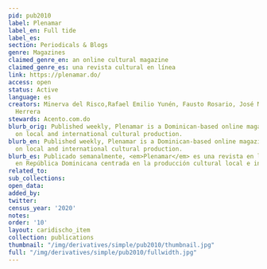 ```yaml
---
pid: pub2010
label: Plenamar
label_en: Full tide
label_es:
section: Periodicals & Blogs
genre: Magazines
claimed_genre_en: an online cultural magazine
claimed_genre_es: una revista cultural en línea
link: https://plenamar.do/
access: open
status: Active
language: es
creators: Minerva del Risco,Rafael Emilio Yunén, Fausto Rosario, José Mármol and Jochy
  Herrera
stewards: Acento.com.do
blurb_orig: Published weekly, Plenamar is a Dominican-based online magazine focused
  on local and international cultural production.
blurb_en: Published weekly, Plenamar is a Dominican-based online magazine focused
  on local and international cultural production.
blurb_es: Publicado semanalmente, <em>Plenamar</em> es una revista en línea basada
  en República Dominicana centrada en la producción cultural local e internacional.
related_to:
sub_collections:
open_data:
added_by:
twitter:
census_year: '2020'
notes:
order: '10'
layout: caridischo_item
collection: publications
thumbnail: "/img/derivatives/simple/pub2010/thumbnail.jpg"
full: "/img/derivatives/simple/pub2010/fullwidth.jpg"
---
```

